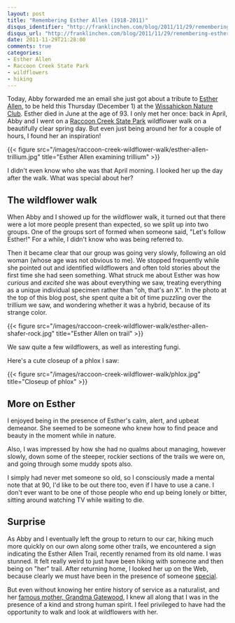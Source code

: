 ```yaml
---
layout: post
title: "Remembering Esther Allen (1918-2011)"
disqus_identifier: "http://franklinchen.com/blog/2011/11/29/remembering-esther-allen-1918-2011/"
disqus_url: "http://franklinchen.com/blog/2011/11/29/remembering-esther-allen-1918-2011/"
date: 2011-11-29T21:28:00
comments: true
categories:
- Esther Allen
- Raccoon Creek State Park
- wildflowers
- hiking
---
```

Today, Abby forwarded me an email she just got about a tribute to [Esther Allen](http://www.alleghenyfront.org/story.html?storyid=200907171046080.244858), to be held this Thursday (December 1) at the [Wissahickon Nature Club](http://web.me.com/babyowl/Wissahickon/Home.html). Esther died in June at the age of 93. I only met her once: back in April, Abby and I went on a [Raccoon Creek State Park](http://www.dcnr.state.pa.us/stateparks/findapark/raccooncreek/) wildflower walk on a beautifully clear spring day. But even just being around her for a couple of hours, I found her an inspiration!

{{< figure src="/images/raccoon-creek-wildflower-walk/esther-allen-trillium.jpg" title="Esther Allen examining trillium" >}}

I didn't even know who she was that April morning. I looked her up the day after the walk. What was special about her?

<!--more-->

## The wildflower walk

When Abby and I showed up for the wildflower walk, it turned out that there were a lot more people present than expected, so we split up into two groups. One of the groups sort of formed when someone said, "Let's follow Esther!" For a while, I didn't know who was being referred to.

Then it became clear that our group was going very slowly, following an old woman (whose age was not obvious to me). We stopped frequently while she pointed out and identified wildflowers and often told stories about the first time she had seen something. What struck me about Esther was how *curious* and *excited* she was about everything we saw, treating everything as a unique individual specimen rather than "oh, that's an X".  In the photo at the top of this blog post, she spent quite a bit of time puzzling over the trillium we saw, and wondering whether it was a hybrid, because of its strange color.

{{< figure src="/images/raccoon-creek-wildflower-walk/esther-allen-shafer-rock.jpg" title="Esther Allen on trail" >}}

We saw quite a few wildflowers, as well as interesting fungi.

Here's a cute closeup of a phlox I saw:

{{< figure src="/images/raccoon-creek-wildflower-walk/phlox.jpg" title="Closeup of phlox" >}}

## More on Esther

I enjoyed being in the presence of Esther's calm, alert, and upbeat demeanor. She seemed to be someone who knew how to find peace and beauty in the moment while in nature.

Also, I was impressed by how she had no qualms about managing, however slowly, down some of the steeper, rockier sections of the trails we were on, and going through some muddy spots also.

I simply had never met someone so old, so I consciously made a mental note that at 90, I'd like to be out there too, even if I have to use a cane. I don't ever want to be one of those people who end up being lonely or bitter, sitting around watching TV while waiting to die.

## Surprise

As Abby and I eventually left the group to return to our car, hiking much more quickly on our own along some other trails, we encountered a sign indicating the Esther Allen Trail, recently renamed from its old name. I was stunned. It felt really weird to just have been hiking with someone and then being on "her" trail. After returning home, I looked her up on the Web, because clearly we must have been in the presence of someone [special](http://www.wqed.org/birdblog/2011/06/28/we-miss-her-already/).

But even without knowing her entire history of service as a naturalist, and her [famous mother, Grandma Gatewood](http://en.wikipedia.org/wiki/Grandma_Gatewood), I knew all along that I was in the presence of a kind and strong human spirit.
 I feel privileged to have had the opportunity to walk and look at wildflowers with her.
